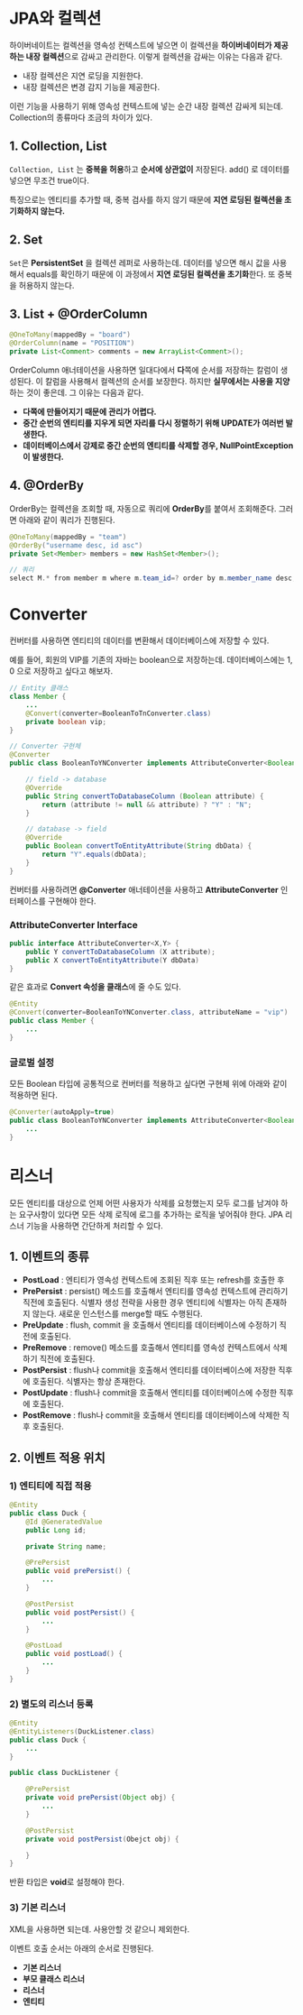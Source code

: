 # JPA와 컬렉션

하이버네이트는 컬렉션을 영속성 컨텍스트에 넣으면 이 컬렉션을 **하이버네이터가 제공하는 내장 컬렉션**으로 감싸고 관리한다. 이렇게 컬렉션을 감싸는 이유는 다음과 같다. 

- 내장 컬렉션은 지연 로딩을 지원한다.
- 내장 컬렉션은 변경 감지 기능을 제공한다.

이런 기능을 사용하기 위해 영속성 컨텍스트에 넣는 순간 내장 컬렉션 감싸게 되는데. Collection의 종류마다 조금의 차이가 있다. 

## 1. Collection, List

`Collection, List` 는 **중복을 허용**하고 **순서에 상관없이** 저장된다. add() 로 데이터를 넣으면 무조건 true이다.

특징으로는 엔티티를 추가할 때, 중복 검사를 하지 않기 때문에 **지연 로딩된 컬렉션을 초기화하지 않는다.**

## 2. Set

`Set`은 **PersistentSet** 을 컬렉션 레퍼로 사용하는데. 데이터를 넣으면 해시 값을 사용해서 equals를 확인하기 때문에 이 과정에서 **지연 로딩된 컬렉션을 초기화**한다. 또 중복을 허용하지 않는다.

## 3. List + @OrderColumn

```java
@OneToMany(mappedBy = "board")
@OrderColumn(name = "POSITION")
private List<Comment> comments = new ArrayList<Comment>();
```

OrderColumn 애너테이션을 사용하면 일대다에서 **다**쪽에 순서를 저장하는 칼럼이 생성된다. 이 칼럼을 사용해서 컬렉션의 순서를 보장한다. 하지만 **실무에서는 사용을 지양**하는 것이 좋은데. 그 이유는 다음과 같다.

- **다쪽에 만들어지기 때문에 관리가 어렵다.**
- **중간 순번의 엔티티를 지우게 되면 자리를 다시 정렬하기 위해 UPDATE가 여러번 발생한다.**
- **데이터베이스에서 강제로 중간 순번의 엔티티를 삭제할 경우, NullPointException이 발생한다.**

## 4. @OrderBy

OrderBy는 컬렉션을 조회할 때, 자동으로 쿼리에 **OrderBy**를 붙여서 조회해준다. 그러면 아래와 같이 쿼리가 진행된다.

```java
@OneToMany(mappedBy = "team")
@OrderBy("username desc, id asc")
private Set<Member> members = new HashSet<Member>();

// 쿼리
select M.* from member m where m.team_id=? order by m.member_name desc, m.id asc;
```

# Converter

컨버터를 사용하면 엔티티의 데이터를 변환해서 데이터베이스에 저장할 수 있다.

예를 들어, 회원의 VIP를 기존의 자바는 boolean으로 저장하는데. 데이터베이스에는 1, 0 으로 저장하고 싶다고 해보자. 

```java
// Entity 클래스
class Member {
	...
	@Convert(converter=BooleanToTnConverter.class)
	private boolean vip;
}

// Converter 구현체
@Converter
public class BooleanToYNConverter implements AttributeConverter<Boolean, String> {

	// field -> database
	@Override
	public String convertToDatabaseColumn (Boolean attribute) {
		return (attribute != null && attribute) ? "Y" : "N";
	}

	// database -> field
	@Override
	public Boolean convertToEntityAttribute(String dbData) {
		return "Y".equals(dbData);
	}
}
```

컨버터를 사용하려면 **@Converter** 애너테이션을 사용하고 **AttributeConverter** 인터페이스를 구현해야 한다.

### AttributeConverter Interface

```java
public interface AttributeConverter<X,Y> {
	public Y convertToDatabaseColumn (X attribute);
	public X convertToEntityAttribute(Y dbData)
}
```

같은 효과로 **Convert 속성을 클래스**에 줄 수도 있다.

```java
@Entity
@Convert(converter=BooleanToYNConverter.class, attributeName = "vip")
public class Member {
	...
}
```

### 글로벌 설정

모든 Boolean 타입에 공통적으로 컨버터를 적용하고 싶다면 구현체 위에 아래와 같이 적용하면 된다. 

```java
@Converter(autoApply=true)
public class BooleanToYNConverter implements AttributeConverter<Boolean, String> {
	...
}
```

# 리스너

모든 엔티티를 대상으로 언제 어떤 사용자가 삭제를 요청했는지 모두 로그를 남겨야 하는 요구사항이 있다면 모든 삭제 로직에 로그를 추가하는 로직을 넣어줘야 한다. JPA 리스너 기능을 사용하면 간단하게 처리할 수 있다.

## 1. 이벤트의 종류

- **PostLoad** : 엔티티가 영속성 컨텍스트에 조회된 직후 또는 refresh를 호출한 후
- **PrePersist** : persist() 메소드를 호출해서 엔티티를 영속성 컨텍스트에 관리하기 직전에 호출된다. 식별자 생성 전략을 사용한 경우 엔티티에 식별자는 아직 존재하지 않는다. 새로운 인스턴스를 merge할 때도 수행된다.
- **PreUpdate** : flush, commit 을 호출해서 엔티티를 데이터베이스에 수정하기 직전에 호출된다.
- **PreRemove** : remove() 메소드를 호출해서 엔티티를 영속성 컨텍스트에서 삭제하기 직전에 호출된다.
- **PostPersist** : flush나 commit을 호출해서 엔티티를 데이터베이스에 저장한 직후에 호출된다. 식별자는 항상 존재한다.
- **PostUpdate** : flush나 commit을 호출해서 엔티티를 데이터베이스에 수정한 직후에 호출된다.
- **PostRemove** : flush나 commit을 호출해서 엔티티를 데이터베이스에 삭제한 직후 호출된다.

## 2. 이벤트 적용 위치

### 1) 엔티티에 직접 적용

```java
@Entity
public class Duck {
	@Id @GeneratedValue
	public Long id;

	private String name;

	@PrePersist
	public void prePersist() {
		...
	}

	@PostPersist
	public void postPersist() {
		...	
	}

	@PostLoad
	public void postLoad() {
		...
	}
}
```

### 2) 별도의 리스너 등록

```java
@Entity
@EntityListeners(DuckListener.class)
public class Duck {
	...
}

public class DuckListener {

	@PrePersist
	private void prePersist(Object obj) {
		...
	}

	@PostPersist
	private void postPersist(Obejct obj) {

	}
}
```

반환 타입은 **void**로 설정해야 한다.

### 3) 기본 리스너

XML을 사용하면 되는데. 사용안할 것 같으니 제외한다.

이벤트 호출 순서는 아래의 순서로 진행된다.

- **기본 리스너**
- **부모 클래스 리스너**
- **리스너**
- **엔티티**